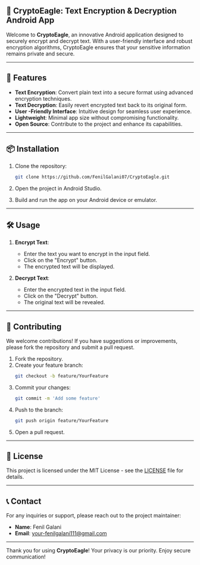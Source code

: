 ## 🚀 CryptoEagle: Text Encryption & Decryption Android App

Welcome to **CryptoEagle**, an innovative Android application designed to securely encrypt and decrypt text. With a user-friendly interface and robust encryption algorithms, CryptoEagle ensures that your sensitive information remains private and secure.

---

## 📱 Features

- **Text Encryption**: Convert plain text into a secure format using advanced encryption techniques.
- **Text Decryption**: Easily revert encrypted text back to its original form.
- **User -Friendly Interface**: Intuitive design for seamless user experience.
- **Lightweight**: Minimal app size without compromising functionality.
- **Open Source**: Contribute to the project and enhance its capabilities.

---

## 📦 Installation

1. Clone the repository:
   ```bash
   git clone https://github.com/FenilGalani07/CryptoEagle.git
   ```

2. Open the project in Android Studio.

3. Build and run the app on your Android device or emulator.

---

## 🛠️ Usage

1. **Encrypt Text**:
   - Enter the text you want to encrypt in the input field.
   - Click on the "Encrypt" button.
   - The encrypted text will be displayed.

2. **Decrypt Text**:
   - Enter the encrypted text in the input field.
   - Click on the "Decrypt" button.
   - The original text will be revealed.

---

## 📄 Contributing

We welcome contributions! If you have suggestions or improvements, please fork the repository and submit a pull request.

1. Fork the repository.
2. Create your feature branch:
   ```bash
   git checkout -b feature/YourFeature
   ```
3. Commit your changes:
   ```bash
   git commit -m 'Add some feature'
   ```
4. Push to the branch:
   ```bash
   git push origin feature/YourFeature
   ```
5. Open a pull request.

---

## 📜 License

This project is licensed under the MIT License - see the [LICENSE](LICENSE) file for details.

---

## 📞 Contact

For any inquiries or support, please reach out to the project maintainer:

- **Name**: Fenil Galani
- **Email**: [your-fenilgalani111@gmail.com](mailto:your-fenilgalani111@gmail.com)

---

Thank you for using **CryptoEagle**! Your privacy is our priority. Enjoy secure communication!
